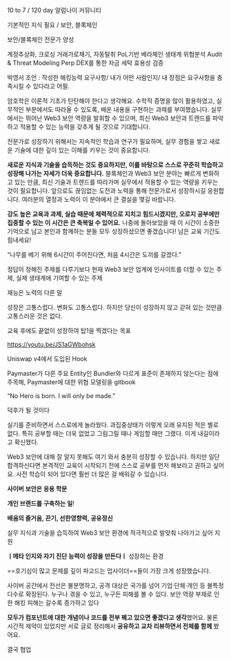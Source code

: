 10 to 7 / 120 day
알럼나이 커뮤니티

기본적인 지식 필요 / 보안, 블록체인

보안/블록체인 전문가 양성

계정추상화, 크로싱
거래가로채기, 자동탈취
PoL기반 베라체인 생태계 위협분석
Audit & Threat Modeling
Perp DEX를 통한 자금 세탁 효용성 검증

박영서 조언 : 작성한 해킹능력 요구사항/ 내가 어떤 사람인지/ 내 장점은 요구사항을 충족시킬 수 있다라고 어필. 

암호학은 이론적 기초가 탄탄해야 한다고 생각해요. 수학적 증명을 많이 활용하였고, 실무적인 부분에서도 따라올 수 있도록, 배운 내용을 구현하는 과제를 부여했습니다.
실무에서는 뛰어난 Web3 보안 역량을 발휘할 수 있으며, 최신 Web3 보안과 트렌드를 파악하고 적용할 수 있는 능력을 갖추게 될 것으로 기대합니다.

전문가로 성장하기 위해서는 지속적인 학습과 연구가 필요하며, 실무 경험을 쌓고 새로운 기술에 대한 깊이 있는 이해를 키우는 것이 중요합니다.

**새로운 지식과 기술을 습득하는 것도 중요하지만, 이를 바탕으로 스스로 꾸준히 학습하고 성장해 나가는 자세가 더욱 중요합니다.** 블록체인과 Web3 보안 분야는 빠르게 변화하고 있는 만큼, 최신 기술과 트렌드를 따라가며 실무에서 적용할 수 있는 역량을 키우는 것이 필요합니다. 앞으로도 끊임없는 도전과 노력을 통해 전문가로서 성장하시길 응원합니다. 여러분의 열정과 노력이 이 분야에서 큰 결실을 맺길 바랍니다.


**강도 높은 교육과 과제, 실습 때문에 체력적으로 지치고 힘드시겠지만, 오로지 공부에만 집중할 수 있는 이 시간은 큰 축복일 수 있어요.** 나중에 돌아보았을 때 이 시간이 소중한 기억으로 남고 본인과 함께하는 분들 모두 성장하셨으면 좋겠습니다! 남은 교육 기간도 힘내세요!

“나무를 베기 위해 6시간이 주어진다면, 처음 4시간은 도끼를 갈겠다.”

정답이 정해진 주제를 다루기보다 현재 Web3 보안 업계에 인사이트를 더할 수 있는 주제, 실제 생태계에 기여할 수 있는 주제

재능은 노력의 다른 말

성장은 고통스럽다. 변화도 고통스럽다. 하지만 당신이 성장하지 않고 갇혀 있는 것만큼 고통스러운 것은 없다.

교육 후에도 끝없이 성장하여 탑1을 찍겠다는 목표

https://youtu.be/JS1aGWbohsk

Uniswap v4에서 도입된 Hook

Paymaster가 다른 주요 Entity인 Bundler와 다르게 표준이 존재하지 않는다는 점에 주목해, Paymaster에 대한 위협 모델링을 gitbook

“No Hero is born. I will only be made.”

덕후가 될 것이다

실기를 준비하면서 스스로에게 놀라웠다. 과집중상태가 이렇게 오래 유지된 적은 별로 없다. 특히 공부할 때는 더욱 없었고 그림그릴 때나 게임할 때만 그랬다. 이게 내길이라고 확신했다.

Web3 보안에 대해 잘 알지 못해도 여기 와서 충분히 성장할 수 있습니다. 하지만 일단 합격하신다면 본격적인 교육이 시작되기 전에 스스로 공부를 먼저 해보라고 권하고 싶어요. 사전 학습이 되어 있다면 훨씬 더 많은 걸 배워갈 수 있습니다.

**사이버 보안은 응용 학문**

**개인 브랜드를 구축하는 일**!

**배움의 즐거움, 끈기, 선한영향력, 공유정신**

실무 지식과 기술을 습득하여 Web3 보안 환경에 적극적으로 발맞춰 나아가고 싶어 지원

**ㅣ메타 인지와 자기 진단 능력이 성장을 만든다ㅣ**
성장하는 환경

==호기심이 많고 문제를 깊이 파고드는 업사이더==들이 가장 크게 성장했습니다.

사이버 공간에서 전선은 불분명하고, 공격 대상은 국가를 넘어 기업·단체·개인 등 불특정 다수로 확장된다. 누구나 겪을 수 있고, 누구든 피해를 볼 수 있다. 보안 역량 부재로 인한 해킹 피해는 갈수록 증가하고 있다

**모두가 컴포넌트에 대한 개념이나 코드를 전부 꿰고 있으면 좋겠다고 생각**했어요. 물론 시간적 제약이 있었지만 서로 글로 정리해서 **공유하고 교차 리뷰하면서 전체를 함께** 봤어요.

결국 협업